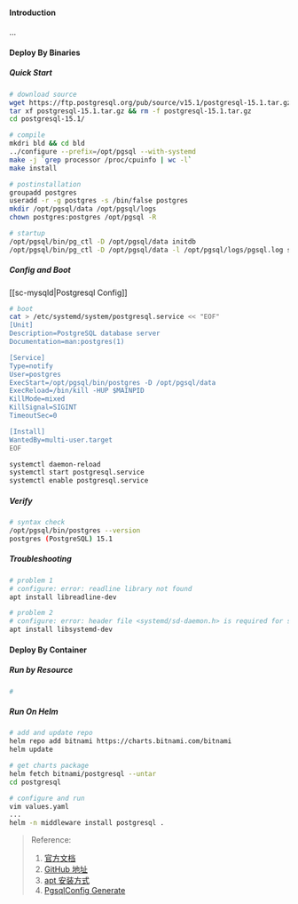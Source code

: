 #### Introduction
...


#### Deploy By Binaries
##### Quick Start
```bash
# download source
wget https://ftp.postgresql.org/pub/source/v15.1/postgresql-15.1.tar.gz
tar xf postgresql-15.1.tar.gz && rm -f postgresql-15.1.tar.gz 
cd postgresql-15.1/

# compile 
mkdri bld && cd bld
../configure --prefix=/opt/pgsql --with-systemd
make -j `grep processor /proc/cpuinfo | wc -l`
make install

# postinstallation
groupadd postgres
useradd -r -g postgres -s /bin/false postgres
mkdir /opt/pgsql/data /opt/pgsql/logs
chown postgres:postgres /opt/pgsql -R

# startup 
/opt/pgsql/bin/pg_ctl -D /opt/pgsql/data initdb
/opt/pgsql/bin/pg_ctl -D /opt/pgsql/data -l /opt/pgsql/logs/pgsql.log start

```

##### Config and Boot
[[sc-mysqld|Postgresql Config]]

```bash
# boot 
cat > /etc/systemd/system/postgresql.service << "EOF"
[Unit]
Description=PostgreSQL database server
Documentation=man:postgres(1)

[Service]
Type=notify
User=postgres
ExecStart=/opt/pgsql/bin/postgres -D /opt/pgsql/data
ExecReload=/bin/kill -HUP $MAINPID
KillMode=mixed
KillSignal=SIGINT
TimeoutSec=0

[Install]
WantedBy=multi-user.target
EOF

systemctl daemon-reload
systemctl start postgresql.service
systemctl enable postgresql.service
```

##### Verify
```bash
# syntax check
/opt/pgsql/bin/postgres --version
postgres (PostgreSQL) 15.1
```

##### Troubleshooting
```bash
# problem 1
# configure: error: readline library not found
apt install libreadline-dev

# problem 2
# configure: error: header file <systemd/sd-daemon.h> is required for systemd support 
apt install libsystemd-dev


```


#### Deploy By Container
##### Run by Resource
```bash
#
```

##### Run On Helm
```bash
# add and update repo
helm repo add bitnami https://charts.bitnami.com/bitnami
helm update

# get charts package
helm fetch bitnami/postgresql --untar
cd postgresql

# configure and run
vim values.yaml
...
helm -n middleware install postgresql .

```


> Reference:
> 1. [官方文档](https://www.postgresql.org/)
> 2. [GitHub 地址](https://github.com/postgres/postgres)
> 3. [apt 安装方式](https://www.postgresql.org/download/linux/ubuntu/)
> 4. [PgsqlConfig Generate](https://pgtune.leopard.in.ua/)